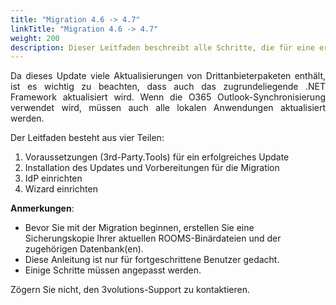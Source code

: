 ```yaml
---
title: "Migration 4.6 -> 4.7"
linkTitle: "Migration 4.6 -> 4.7"
weight: 200
description: Dieser Leitfaden beschreibt alle Schritte, die für eine erfolgreiche Migration von ROOMS 4.6 auf eine 4.7 Instanz erforderlich sind, einschließlich der Konfiguration für die IdP und das Wizard.
---
```

<p align="justify">
Da dieses Update viele Aktualisierungen von Drittanbieterpaketen enthält, ist es wichtig zu beachten, dass auch das zugrundeliegende .NET Framework aktualisiert wird. Wenn die O365 Outlook-Synchronisierung verwendet wird, müssen auch alle lokalen Anwendungen aktualisiert werden. 
</p>

Der Leitfaden besteht aus vier Teilen:

1. Voraussetzungen (3rd-Party.Tools) für ein erfolgreiches Update
2. Installation des Updates und Vorbereitungen für die Migration
3. IdP einrichten
4. Wizard einrichten

**Anmerkungen**:

- Bevor Sie mit der Migration beginnen, erstellen Sie eine Sicherungskopie Ihrer aktuellen ROOMS-Binärdateien und der zugehörigen Datenbank(en).
- Diese Anleitung ist nur für fortgeschrittene Benutzer gedacht.
- Einige Schritte müssen angepasst werden.
  
Zögern Sie nicht, den 3volutions-Support zu kontaktieren.
